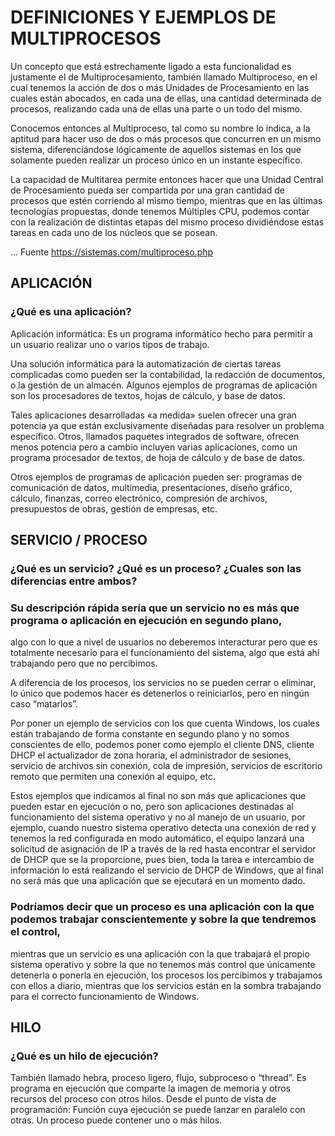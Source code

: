 # DEFINICIONES Y EJEMPLOS DE MULTIPROCESOS

Un concepto que está estrechamente ligado a esta funcionalidad es justamente el de Multiprocesamiento, también llamado Multiproceso, en el cual tenemos la acción de dos o más Unidades de Procesamiento en las cuales están abocados, en cada una de ellas, una cantidad determinada de procesos, realizando cada una de ellas una parte o un todo del mismo.

Conocemos entonces al Multiproceso, tal como su nombre lo indica, a la aptitud para hacer uso de dos o más procesos que concurren en un mismo sistema, diferenciándose lógicamente de aquellos sistemas en los que solamente pueden realizar un proceso único en un instante específico.

La capacidad de Multitarea permite entonces hacer que una Unidad Central de Procesamiento pueda ser compartida por una gran cantidad de procesos que estén corriendo al mismo tiempo, mientras que en las últimas tecnologías propuestas, donde tenemos Múltiples CPU, podemos contar con la realización de distintas etapas del mismo proceso dividiéndose estas tareas en cada uno de los núcleos que se posean.

... Fuente https://sistemas.com/multiproceso.php

## APLICACIÓN

### ¿Qué es una aplicación?

Aplicación informática: Es un programa informático hecho para permitir a un usuario realizar uno o varios tipos de trabajo.

Una solución informática para la automatización de ciertas tareas complicadas como pueden ser la contabilidad, la redacción de documentos, o la gestión de un almacén. Algunos ejemplos de programas de aplicación son los procesadores de textos, hojas de cálculo, y base de datos.

Tales aplicaciones desarrolladas «a medida» suelen ofrecer una gran potencia ya que están exclusivamente diseñadas para resolver un problema específico. Otros, llamados paquetes integrados de software, ofrecen menos potencia pero a cambio incluyen varias aplicaciones, como un programa procesador de textos, de hoja de cálculo y de base de datos.

Otros ejemplos de programas de aplicación pueden ser: programas de comunicación de datos, multimedia, presentaciones, diseño gráfico, cálculo, finanzas, correo electrónico, compresión de archivos, presupuestos de obras, gestión de empresas, etc.

## SERVICIO / PROCESO

### ¿Qué es un servicio? ¿Qué es un proceso? ¿Cuales son las diferencias entre ambos?

### Su descripción rápida sería que un servicio no es más que programa o aplicación en ejecución en segundo plano, 
algo con lo que a nivel de usuarios no deberemos interacturar pero que es totalmente necesario para el funcionamiento del sistema, algo que está ahí trabajando pero que no percibimos.

A diferencia de los procesos, los servicios no se pueden cerrar o eliminar, lo único que podemos hacer es detenerlos o reiniciarlos, pero en ningún caso “matarlos”.

Por poner un ejemplo de servicios con los que cuenta Windows, los cuales están trabajando de forma constante en segundo plano y no somos conscientes de ello, podemos poner como ejemplo el cliente DNS, cliente DHCP el actualizador de zona horaria, el administrador de sesiones, servicio de archivos sin conexión, cola de impresión, servicios de escritorio remoto que permiten una conexión al equipo, etc.

Estos ejemplos que indicamos al final no son más que aplicaciones que pueden estar en ejecución o no, pero son aplicaciones destinadas al funcionamiento del sistema operativo y no al manejo de un usuario, por ejemplo, cuando nuestro sistema operativo detecta una conexión de red y tenemos la red configurada en modo automático, el equipo lanzará una solicitud de asignación de IP a través de la red hasta encontrar el servidor de DHCP que se la proporcione, pues bien, toda la tarea e intercambio de información lo está realizando el servicio de DHCP de Windows, que al final no será más que una aplicación que se ejecutará en un momento dado.

### Podríamos decir que un proceso es una aplicación con la que podemos trabajar conscientemente y sobre la que tendremos el control,
mientras que un servicio es una aplicación con la que trabajará el propio sistema operativo y sobre la que no tenemos más control que únicamente detenerla o ponerla en ejecución, los procesos los percibimos y trabajamos con ellos a diario, mientras que los servicios están en la sombra trabajando para el correcto funcionamiento de Windows.

## HILO

### ¿Qué es un hilo de ejecución?

También llamado hebra, proceso ligero, flujo, subproceso o “thread”. Es programa en ejecución que comparte la imagen de memoria y otros
recursos del proceso con otros hilos. Desde el punto de vista de programación: Función cuya ejecución se puede lanzar en paralelo con otras. Un proceso puede contener uno o más hilos.


